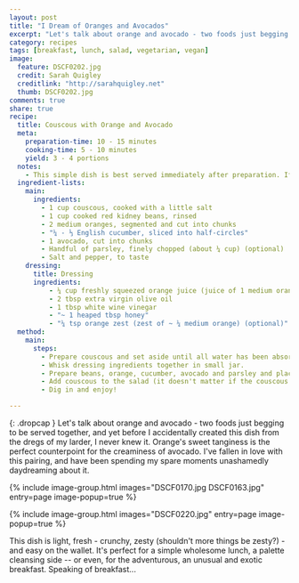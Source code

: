 ```yaml
---
layout: post
title: "I Dream of Oranges and Avocados"
excerpt: "Let's talk about orange and avocado - two foods just begging to be served together, and yet before I accidentally created this dish from the dregs of my larder, I never knew it. Orange's sweet tanginess is the perfect counterpoint for the creaminess of avocado."
category: recipes
tags: [breakfast, lunch, salad, vegetarian, vegan]
image:
  feature: DSCF0202.jpg
  credit: Sarah Quigley
  creditlink: "http://sarahquigley.net"
  thumb: DSCF0202.jpg
comments: true
share: true
recipe:
  title: Couscous with Orange and Avocado
  meta:
    preparation-time: 10 - 15 minutes
    cooking-time: 5 - 10 minutes
    yield: 3 - 4 portions
  notes:
    - This simple dish is best served immediately after preparation. If you wish to make it in advance, I would advise omitting the cucumber and avocado, and adding them at the last minute, shortly before serving. To enjoy the avocado at its best, avoid cutting it until everything else is prepared.
  ingredient-lists:
    main:
      ingredients:
        - 1 cup couscous, cooked with a little salt
        - 1 cup cooked red kidney beans, rinsed
        - 2 medium oranges, segmented and cut into chunks
        - "¼ - ⅓ English cucumber, sliced into half-circles"
        - 1 avocado, cut into chunks
        - Handful of parsley, finely chopped (about ¼ cup) (optional)
        - Salt and pepper, to taste
    dressing:
      title: Dressing
      ingredients:
          - ¼ cup freshly squeezed orange juice (juice of 1 medium orange)
          - 2 tbsp extra virgin olive oil
          - 1 tbsp white wine vinegar
          - "~ 1 heaped tbsp honey"
          - "¼ tsp orange zest (zest of ~ ¼ medium orange) (optional)"
  method:
    main:
      steps:
        - Prepare couscous and set aside until all water has been absorbed.
        - Whisk dressing ingredients together in small jar.
        - Prepare beans, orange, cucumber, avocado and parsley and place in a large salad bowl. Add dressing and lightly toss.
        - Add couscous to the salad (it doesn't matter if the couscous is still a little warm) and season to taste. Toss until thoroughly mixed.
        - Dig in and enjoy!

---
```


{: .dropcap }
Let's talk about orange and avocado - two foods just begging to be served together, and yet before I accidentally created this dish from the dregs of my larder, I never knew it. Orange's sweet tanginess is the perfect counterpoint for the creaminess of avocado. I've fallen in love with this pairing, and have been spending my spare moments unashamedly daydreaming about it.

{% include image-group.html images="DSCF0170.jpg DSCF0163.jpg" entry=page image-popup=true %}

{% include image-group.html images="DSCF0220.jpg" entry=page image-popup=true %}

This dish is light, fresh - crunchy, zesty (shouldn't more things be zesty?) - and easy on the wallet. It's perfect for a simple wholesome lunch, a palette cleansing side -- or even, for the adventurous, an unusual and exotic breakfast. Speaking of breakfast...
